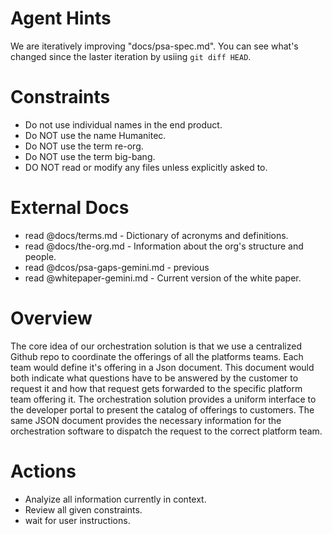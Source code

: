 Agent Hints
===========

We are iteratively improving "docs/psa-spec.md". You can see what's changed since the laster iteration by usiing `git diff HEAD`.

Constraints
===========
  * Do not use individual names in the end product.
  * Do NOT use the name Humanitec.
  * Do NOT use the term re-org.
  * Do NOT use the term big-bang.
  * DO NOT read or modify any files unless explicitly asked to.

External Docs
=============

* read @docs/terms.md                - Dictionary of acronyms and definitions.
* read @docs/the-org.md              - Information about the org's structure and people.
* read @dcos/psa-gaps-gemini.md      - previous
* read @whitepaper-gemini.md         - Current version of the white paper.

Overview
========


The core idea of our orchestration solution is that we use a centralized Github repo to coordinate the offerings of all the platforms teams.  Each team would define it's offering in a Json document.  This document would both indicate what questions have to be answered by the customer to request it and how that request gets forwarded to the specific platform team offering it.  The orchestration solution provides a uniform interface to the developer portal to present the catalog of offerings to customers.  The same JSON document provides the necessary information for the orchestration software to dispatch the request to the correct platform team.



Actions
=======

  * Analyize all information currently in context.
  * Review all given constraints.
  * wait for user instructions.
